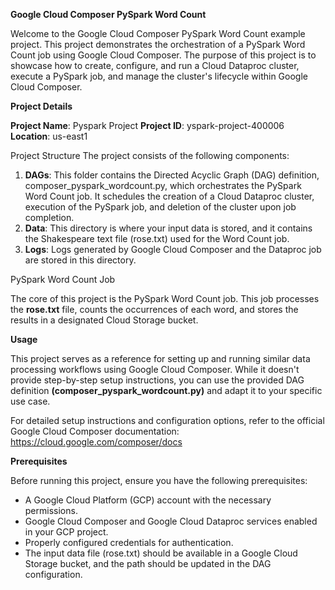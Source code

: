 **Google Cloud Composer PySpark Word Count**

Welcome to the Google Cloud Composer PySpark Word Count example project. This project demonstrates the orchestration of a PySpark Word Count job using Google Cloud Composer. The purpose of this project is to showcase how to create, configure, and run a Cloud Dataproc cluster, execute a PySpark job, and manage the cluster's lifecycle within Google Cloud Composer.

**Project Details**

**Project Name**: Pyspark Project
**Project ID**: yspark-project-400006
**Location**: us-east1

Project Structure
The project consists of the following components:

1. **DAGs**: This folder contains the Directed Acyclic Graph (DAG) definition, composer_pyspark_wordcount.py, which orchestrates the PySpark Word Count job. It schedules the creation of a Cloud Dataproc cluster, execution of the PySpark job, and deletion of the cluster upon job completion.
2. **Data**: This directory is where your input data is stored, and it contains the Shakespeare text file (rose.txt) used for the Word Count job.
3. **Logs**: Logs generated by Google Cloud Composer and the Dataproc job are stored in this directory.

PySpark Word Count Job

The core of this project is the PySpark Word Count job. This job processes the **rose.txt** file, counts the occurrences of each word, and stores the results in a designated Cloud Storage bucket.

**Usage**

This project serves as a reference for setting up and running similar data processing workflows using Google Cloud Composer. While it doesn't provide step-by-step setup instructions, you can use the provided DAG definition **(composer_pyspark_wordcount.py)** and adapt it to your specific use case.

For detailed setup instructions and configuration options, refer to the official Google Cloud Composer documentation: https://cloud.google.com/composer/docs

**Prerequisites**

Before running this project, ensure you have the following prerequisites:

* A Google Cloud Platform (GCP) account with the necessary permissions.
* Google Cloud Composer and Google Cloud Dataproc services enabled in your GCP project.
* Properly configured credentials for authentication.
* The input data file (rose.txt) should be available in a Google Cloud Storage bucket, and the path should be updated in the DAG configuration.
